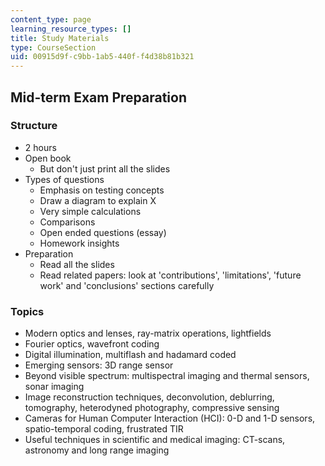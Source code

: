 ```yaml
---
content_type: page
learning_resource_types: []
title: Study Materials
type: CourseSection
uid: 00915d9f-c9bb-1ab5-440f-f4d38b81b321
---
```


Mid-term Exam Preparation
-------------------------

### Structure

*   2 hours
*   Open book
    *   But don't just print all the slides
*   Types of questions
    *   Emphasis on testing concepts
    *   Draw a diagram to explain X
    *   Very simple calculations
    *   Comparisons
    *   Open ended questions (essay)
    *   Homework insights
*   Preparation
    *   Read all the slides
    *   Read related papers: look at 'contributions', 'limitations', 'future work' and 'conclusions' sections carefully

### Topics

*   Modern optics and lenses, ray-matrix operations, lightfields
*   Fourier optics, wavefront coding
*   Digital illumination, multiflash and hadamard coded
*   Emerging sensors: 3D range sensor
*   Beyond visible spectrum: multispectral imaging and thermal sensors, sonar imaging
*   Image reconstruction techniques, deconvolution, deblurring, tomography, heterodyned photography, compressive sensing
*   Cameras for Human Computer Interaction (HCI): 0-D and 1-D sensors, spatio-temporal coding, frustrated TIR
*   Useful techniques in scientific and medical imaging: CT-scans, astronomy and long range imaging